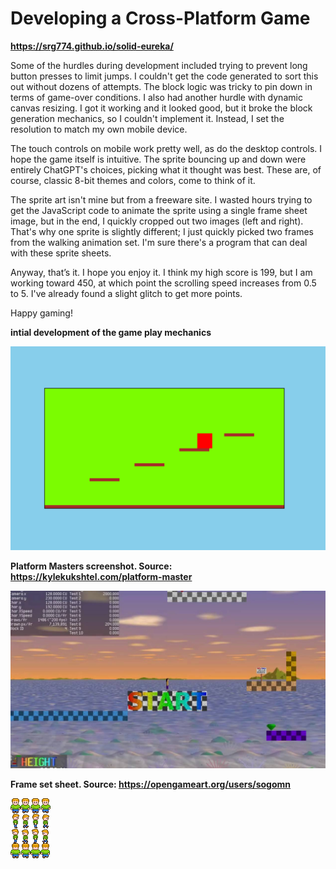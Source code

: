 # Developing a Cross-Platform Game

**https://srg774.github.io/solid-eureka/**

Some of the hurdles during development included trying to prevent long button presses to limit jumps. I couldn't get the code generated to sort this out without dozens of attempts. The block logic was tricky to pin down in terms of game-over conditions. I also had another hurdle with dynamic canvas resizing. I got it working and it looked good, but it broke the block generation mechanics, so I couldn't implement it. Instead, I set the resolution to match my own mobile device.

The touch controls on mobile work pretty well, as do the desktop controls. I hope the game itself is intuitive. The sprite bouncing up and down were entirely ChatGPT's choices, picking what it thought was best. These are, of course, classic 8-bit themes and colors, come to think of it.

The sprite art isn't mine but from a freeware site. I wasted hours trying to get the JavaScript code to animate the sprite using a single frame sheet image, but in the end, I quickly cropped out two images (left and right). That's why one sprite is slightly different; I just quickly picked two frames from the walking animation set. I'm sure there's a program that can deal with these sprite sheets.

Anyway, that’s it. I hope you enjoy it. I think my high score is 199, but I am working toward 450, at which point the scrolling speed increases from 0.5 to 5. I've already found a slight glitch to get more points.

Happy gaming!



**intial development of the game play mechanics**

![Screenshot 2024-09-16](https://github.com/srg774/solid-eureka/blob/main/info/Screenshot%202024-09-16%2014.30.30.png)

**Platform Masters screenshot. Source: https://kylekukshtel.com/platform-master**

![Initial Development](https://raw.githubusercontent.com/srg774/solid-eureka/main/info/Screenshot%202024-09-15%2010.11.59.png)

**Frame set sheet. Source: https://opengameart.org/users/sogomn**

![Frame Set Sheet (Enlarged)](https://github.com/srg774/solid-eureka/blob/main/info/guy%20(2).png)



